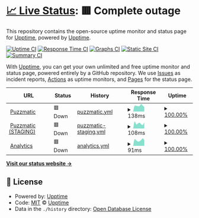 # [📈 Live Status](https://upptime.github.io/upptime): <!--live status--> **🟥 Complete outage**

This repository contains the open-source uptime monitor and status page for [Upptime](https://upptime.js.org), powered by [Upptime](https://github.com/upptime/upptime).

[![Uptime CI](https://github.com/ilyasubkhankulov/puzzmatic-uptime/workflows/Uptime%20CI/badge.svg)](https://github.com/ilyasubkhankulov/puzzmatic-uptime/actions?query=workflow%3A%22Uptime+CI%22)
[![Response Time CI](https://github.com/ilyasubkhankulov/puzzmatic-uptime/workflows/Response%20Time%20CI/badge.svg)](https://github.com/ilyasubkhankulov/puzzmatic-uptime/actions?query=workflow%3A%22Response+Time+CI%22)
[![Graphs CI](https://github.com/ilyasubkhankulov/puzzmatic-uptime/workflows/Graphs%20CI/badge.svg)](https://github.com/ilyasubkhankulov/puzzmatic-uptime/actions?query=workflow%3A%22Graphs+CI%22)
[![Static Site CI](https://github.com/ilyasubkhankulov/puzzmatic-uptime/workflows/Static%20Site%20CI/badge.svg)](https://github.com/ilyasubkhankulov/puzzmatic-uptime/actions?query=workflow%3A%22Static+Site+CI%22)
[![Summary CI](https://github.com/ilyasubkhankulov/puzzmatic-uptime/workflows/Summary%20CI/badge.svg)](https://github.com/ilyasubkhankulov/puzzmatic-uptime/actions?query=workflow%3A%22Summary+CI%22)

With [Upptime](https://upptime.js.org), you can get your own unlimited and free uptime monitor and status page, powered entirely by a GitHub repository. We use [Issues](https://github.com/upptime/upptime/issues) as incident reports, [Actions](https://github.com/ilyasubkhankulov/puzzmatic-uptime/actions) as uptime monitors, and [Pages](https://upptime.github.io/upptime) for the status page.

<!--start: status pages-->
<!-- This summary is generated by Upptime (https://github.com/upptime/upptime) -->
<!-- Do not edit this manually, your changes will be overwritten -->
<!-- prettier-ignore -->
| URL | Status | History | Response Time | Uptime |
| --- | ------ | ------- | ------------- | ------ |
| <img alt="" src="https://icons.duckduckgo.com/ip3/www.puzzmatic.com.ico" height="13"> [Puzzmatic](https://www.puzzmatic.com) | 🟥 Down | [puzzmatic.yml](https://github.com/ilyasubkhankulov/puzzmatic-uptime/commits/HEAD/history/puzzmatic.yml) | <details><summary><img alt="Response time graph" src="./graphs/puzzmatic/response-time-week.png" height="20"> 138ms</summary><br><a href="https://ilyasubkhankulov.github.io/puzzmatic-uptime/history/puzzmatic"><img alt="Response time 187" src="https://img.shields.io/endpoint?url=https%3A%2F%2Fraw.githubusercontent.com%2Filyasubkhankulov%2Fpuzzmatic-uptime%2FHEAD%2Fapi%2Fpuzzmatic%2Fresponse-time.json"></a><br><a href="https://ilyasubkhankulov.github.io/puzzmatic-uptime/history/puzzmatic"><img alt="24-hour response time 107" src="https://img.shields.io/endpoint?url=https%3A%2F%2Fraw.githubusercontent.com%2Filyasubkhankulov%2Fpuzzmatic-uptime%2FHEAD%2Fapi%2Fpuzzmatic%2Fresponse-time-day.json"></a><br><a href="https://ilyasubkhankulov.github.io/puzzmatic-uptime/history/puzzmatic"><img alt="7-day response time 138" src="https://img.shields.io/endpoint?url=https%3A%2F%2Fraw.githubusercontent.com%2Filyasubkhankulov%2Fpuzzmatic-uptime%2FHEAD%2Fapi%2Fpuzzmatic%2Fresponse-time-week.json"></a><br><a href="https://ilyasubkhankulov.github.io/puzzmatic-uptime/history/puzzmatic"><img alt="30-day response time 115" src="https://img.shields.io/endpoint?url=https%3A%2F%2Fraw.githubusercontent.com%2Filyasubkhankulov%2Fpuzzmatic-uptime%2FHEAD%2Fapi%2Fpuzzmatic%2Fresponse-time-month.json"></a><br><a href="https://ilyasubkhankulov.github.io/puzzmatic-uptime/history/puzzmatic"><img alt="1-year response time 156" src="https://img.shields.io/endpoint?url=https%3A%2F%2Fraw.githubusercontent.com%2Filyasubkhankulov%2Fpuzzmatic-uptime%2FHEAD%2Fapi%2Fpuzzmatic%2Fresponse-time-year.json"></a></details> | <details><summary><a href="https://ilyasubkhankulov.github.io/puzzmatic-uptime/history/puzzmatic">100.00%</a></summary><a href="https://ilyasubkhankulov.github.io/puzzmatic-uptime/history/puzzmatic"><img alt="All-time uptime 99.76%" src="https://img.shields.io/endpoint?url=https%3A%2F%2Fraw.githubusercontent.com%2Filyasubkhankulov%2Fpuzzmatic-uptime%2FHEAD%2Fapi%2Fpuzzmatic%2Fuptime.json"></a><br><a href="https://ilyasubkhankulov.github.io/puzzmatic-uptime/history/puzzmatic"><img alt="24-hour uptime 100.00%" src="https://img.shields.io/endpoint?url=https%3A%2F%2Fraw.githubusercontent.com%2Filyasubkhankulov%2Fpuzzmatic-uptime%2FHEAD%2Fapi%2Fpuzzmatic%2Fuptime-day.json"></a><br><a href="https://ilyasubkhankulov.github.io/puzzmatic-uptime/history/puzzmatic"><img alt="7-day uptime 100.00%" src="https://img.shields.io/endpoint?url=https%3A%2F%2Fraw.githubusercontent.com%2Filyasubkhankulov%2Fpuzzmatic-uptime%2FHEAD%2Fapi%2Fpuzzmatic%2Fuptime-week.json"></a><br><a href="https://ilyasubkhankulov.github.io/puzzmatic-uptime/history/puzzmatic"><img alt="30-day uptime 100.00%" src="https://img.shields.io/endpoint?url=https%3A%2F%2Fraw.githubusercontent.com%2Filyasubkhankulov%2Fpuzzmatic-uptime%2FHEAD%2Fapi%2Fpuzzmatic%2Fuptime-month.json"></a><br><a href="https://ilyasubkhankulov.github.io/puzzmatic-uptime/history/puzzmatic"><img alt="1-year uptime 99.72%" src="https://img.shields.io/endpoint?url=https%3A%2F%2Fraw.githubusercontent.com%2Filyasubkhankulov%2Fpuzzmatic-uptime%2FHEAD%2Fapi%2Fpuzzmatic%2Fuptime-year.json"></a></details>
| <img alt="" src="https://icons.duckduckgo.com/ip3/staging.puzzmatic.com.ico" height="13"> [Puzzmatic (STAGING)](https://staging.puzzmatic.com) | 🟥 Down | [puzzmatic-staging.yml](https://github.com/ilyasubkhankulov/puzzmatic-uptime/commits/HEAD/history/puzzmatic-staging.yml) | <details><summary><img alt="Response time graph" src="./graphs/puzzmatic-staging/response-time-week.png" height="20"> 108ms</summary><br><a href="https://ilyasubkhankulov.github.io/puzzmatic-uptime/history/puzzmatic-staging"><img alt="Response time 181" src="https://img.shields.io/endpoint?url=https%3A%2F%2Fraw.githubusercontent.com%2Filyasubkhankulov%2Fpuzzmatic-uptime%2FHEAD%2Fapi%2Fpuzzmatic-staging%2Fresponse-time.json"></a><br><a href="https://ilyasubkhankulov.github.io/puzzmatic-uptime/history/puzzmatic-staging"><img alt="24-hour response time 131" src="https://img.shields.io/endpoint?url=https%3A%2F%2Fraw.githubusercontent.com%2Filyasubkhankulov%2Fpuzzmatic-uptime%2FHEAD%2Fapi%2Fpuzzmatic-staging%2Fresponse-time-day.json"></a><br><a href="https://ilyasubkhankulov.github.io/puzzmatic-uptime/history/puzzmatic-staging"><img alt="7-day response time 108" src="https://img.shields.io/endpoint?url=https%3A%2F%2Fraw.githubusercontent.com%2Filyasubkhankulov%2Fpuzzmatic-uptime%2FHEAD%2Fapi%2Fpuzzmatic-staging%2Fresponse-time-week.json"></a><br><a href="https://ilyasubkhankulov.github.io/puzzmatic-uptime/history/puzzmatic-staging"><img alt="30-day response time 110" src="https://img.shields.io/endpoint?url=https%3A%2F%2Fraw.githubusercontent.com%2Filyasubkhankulov%2Fpuzzmatic-uptime%2FHEAD%2Fapi%2Fpuzzmatic-staging%2Fresponse-time-month.json"></a><br><a href="https://ilyasubkhankulov.github.io/puzzmatic-uptime/history/puzzmatic-staging"><img alt="1-year response time 154" src="https://img.shields.io/endpoint?url=https%3A%2F%2Fraw.githubusercontent.com%2Filyasubkhankulov%2Fpuzzmatic-uptime%2FHEAD%2Fapi%2Fpuzzmatic-staging%2Fresponse-time-year.json"></a></details> | <details><summary><a href="https://ilyasubkhankulov.github.io/puzzmatic-uptime/history/puzzmatic-staging">100.00%</a></summary><a href="https://ilyasubkhankulov.github.io/puzzmatic-uptime/history/puzzmatic-staging"><img alt="All-time uptime 99.76%" src="https://img.shields.io/endpoint?url=https%3A%2F%2Fraw.githubusercontent.com%2Filyasubkhankulov%2Fpuzzmatic-uptime%2FHEAD%2Fapi%2Fpuzzmatic-staging%2Fuptime.json"></a><br><a href="https://ilyasubkhankulov.github.io/puzzmatic-uptime/history/puzzmatic-staging"><img alt="24-hour uptime 100.00%" src="https://img.shields.io/endpoint?url=https%3A%2F%2Fraw.githubusercontent.com%2Filyasubkhankulov%2Fpuzzmatic-uptime%2FHEAD%2Fapi%2Fpuzzmatic-staging%2Fuptime-day.json"></a><br><a href="https://ilyasubkhankulov.github.io/puzzmatic-uptime/history/puzzmatic-staging"><img alt="7-day uptime 100.00%" src="https://img.shields.io/endpoint?url=https%3A%2F%2Fraw.githubusercontent.com%2Filyasubkhankulov%2Fpuzzmatic-uptime%2FHEAD%2Fapi%2Fpuzzmatic-staging%2Fuptime-week.json"></a><br><a href="https://ilyasubkhankulov.github.io/puzzmatic-uptime/history/puzzmatic-staging"><img alt="30-day uptime 100.00%" src="https://img.shields.io/endpoint?url=https%3A%2F%2Fraw.githubusercontent.com%2Filyasubkhankulov%2Fpuzzmatic-uptime%2FHEAD%2Fapi%2Fpuzzmatic-staging%2Fuptime-month.json"></a><br><a href="https://ilyasubkhankulov.github.io/puzzmatic-uptime/history/puzzmatic-staging"><img alt="1-year uptime 99.72%" src="https://img.shields.io/endpoint?url=https%3A%2F%2Fraw.githubusercontent.com%2Filyasubkhankulov%2Fpuzzmatic-uptime%2FHEAD%2Fapi%2Fpuzzmatic-staging%2Fuptime-year.json"></a></details>
| <img alt="" src="https://icons.duckduckgo.com/ip3/ph.puzzmatic.com.ico" height="13"> [Analytics](https://ph.puzzmatic.com) | 🟥 Down | [analytics.yml](https://github.com/ilyasubkhankulov/puzzmatic-uptime/commits/HEAD/history/analytics.yml) | <details><summary><img alt="Response time graph" src="./graphs/analytics/response-time-week.png" height="20"> 91ms</summary><br><a href="https://ilyasubkhankulov.github.io/puzzmatic-uptime/history/analytics"><img alt="Response time 557" src="https://img.shields.io/endpoint?url=https%3A%2F%2Fraw.githubusercontent.com%2Filyasubkhankulov%2Fpuzzmatic-uptime%2FHEAD%2Fapi%2Fanalytics%2Fresponse-time.json"></a><br><a href="https://ilyasubkhankulov.github.io/puzzmatic-uptime/history/analytics"><img alt="24-hour response time 92" src="https://img.shields.io/endpoint?url=https%3A%2F%2Fraw.githubusercontent.com%2Filyasubkhankulov%2Fpuzzmatic-uptime%2FHEAD%2Fapi%2Fanalytics%2Fresponse-time-day.json"></a><br><a href="https://ilyasubkhankulov.github.io/puzzmatic-uptime/history/analytics"><img alt="7-day response time 91" src="https://img.shields.io/endpoint?url=https%3A%2F%2Fraw.githubusercontent.com%2Filyasubkhankulov%2Fpuzzmatic-uptime%2FHEAD%2Fapi%2Fanalytics%2Fresponse-time-week.json"></a><br><a href="https://ilyasubkhankulov.github.io/puzzmatic-uptime/history/analytics"><img alt="30-day response time 93" src="https://img.shields.io/endpoint?url=https%3A%2F%2Fraw.githubusercontent.com%2Filyasubkhankulov%2Fpuzzmatic-uptime%2FHEAD%2Fapi%2Fanalytics%2Fresponse-time-month.json"></a><br><a href="https://ilyasubkhankulov.github.io/puzzmatic-uptime/history/analytics"><img alt="1-year response time 340" src="https://img.shields.io/endpoint?url=https%3A%2F%2Fraw.githubusercontent.com%2Filyasubkhankulov%2Fpuzzmatic-uptime%2FHEAD%2Fapi%2Fanalytics%2Fresponse-time-year.json"></a></details> | <details><summary><a href="https://ilyasubkhankulov.github.io/puzzmatic-uptime/history/analytics">100.00%</a></summary><a href="https://ilyasubkhankulov.github.io/puzzmatic-uptime/history/analytics"><img alt="All-time uptime 98.63%" src="https://img.shields.io/endpoint?url=https%3A%2F%2Fraw.githubusercontent.com%2Filyasubkhankulov%2Fpuzzmatic-uptime%2FHEAD%2Fapi%2Fanalytics%2Fuptime.json"></a><br><a href="https://ilyasubkhankulov.github.io/puzzmatic-uptime/history/analytics"><img alt="24-hour uptime 100.00%" src="https://img.shields.io/endpoint?url=https%3A%2F%2Fraw.githubusercontent.com%2Filyasubkhankulov%2Fpuzzmatic-uptime%2FHEAD%2Fapi%2Fanalytics%2Fuptime-day.json"></a><br><a href="https://ilyasubkhankulov.github.io/puzzmatic-uptime/history/analytics"><img alt="7-day uptime 100.00%" src="https://img.shields.io/endpoint?url=https%3A%2F%2Fraw.githubusercontent.com%2Filyasubkhankulov%2Fpuzzmatic-uptime%2FHEAD%2Fapi%2Fanalytics%2Fuptime-week.json"></a><br><a href="https://ilyasubkhankulov.github.io/puzzmatic-uptime/history/analytics"><img alt="30-day uptime 100.00%" src="https://img.shields.io/endpoint?url=https%3A%2F%2Fraw.githubusercontent.com%2Filyasubkhankulov%2Fpuzzmatic-uptime%2FHEAD%2Fapi%2Fanalytics%2Fuptime-month.json"></a><br><a href="https://ilyasubkhankulov.github.io/puzzmatic-uptime/history/analytics"><img alt="1-year uptime 99.74%" src="https://img.shields.io/endpoint?url=https%3A%2F%2Fraw.githubusercontent.com%2Filyasubkhankulov%2Fpuzzmatic-uptime%2FHEAD%2Fapi%2Fanalytics%2Fuptime-year.json"></a></details>

<!--end: status pages-->

[**Visit our status website →**](https://upptime.github.io/upptime)

## 📄 License

- Powered by: [Upptime](https://github.com/upptime/upptime)
- Code: [MIT](./LICENSE) © [Upptime](https://upptime.js.org)
- Data in the `./history` directory: [Open Database License](https://opendatacommons.org/licenses/odbl/1-0/)
